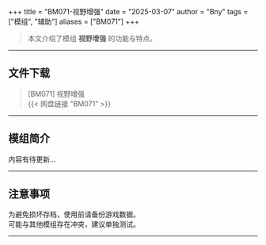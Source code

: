 +++
title = "BM071-视野增强"
date = "2025-03-07"
author = "Bny"
tags = ["模组", "辅助"]
aliases = ["BM071"]
+++

> 本文介绍了模组 **视野增强** 的功能与特点。

---

## 文件下载

> [BM071] 视野增强  
{{< 网盘链接 "BM071" >}}  

---

## 模组简介

>  
内容有待更新...  

---

## 注意事项

>  
为避免损坏存档，使用前请备份游戏数据。  
可能与其他模组存在冲突，建议单独测试。  

---

